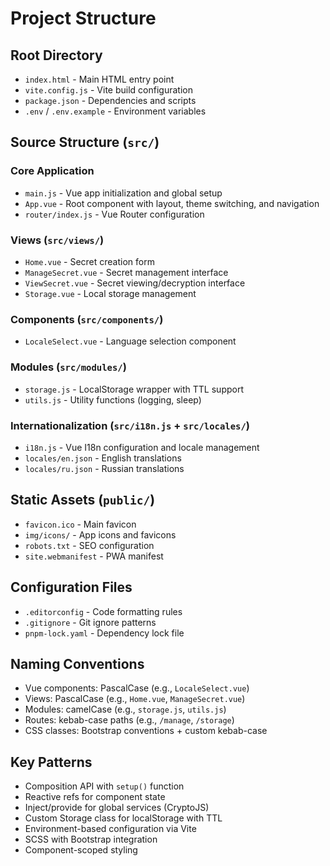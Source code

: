 # Project Structure

## Root Directory
- `index.html` - Main HTML entry point
- `vite.config.js` - Vite build configuration
- `package.json` - Dependencies and scripts
- `.env` / `.env.example` - Environment variables

## Source Structure (`src/`)

### Core Application
- `main.js` - Vue app initialization and global setup
- `App.vue` - Root component with layout, theme switching, and navigation
- `router/index.js` - Vue Router configuration

### Views (`src/views/`)
- `Home.vue` - Secret creation form
- `ManageSecret.vue` - Secret management interface
- `ViewSecret.vue` - Secret viewing/decryption interface
- `Storage.vue` - Local storage management

### Components (`src/components/`)
- `LocaleSelect.vue` - Language selection component

### Modules (`src/modules/`)
- `storage.js` - LocalStorage wrapper with TTL support
- `utils.js` - Utility functions (logging, sleep)

### Internationalization (`src/i18n.js` + `src/locales/`)
- `i18n.js` - Vue I18n configuration and locale management
- `locales/en.json` - English translations
- `locales/ru.json` - Russian translations

## Static Assets (`public/`)
- `favicon.ico` - Main favicon
- `img/icons/` - App icons and favicons
- `robots.txt` - SEO configuration
- `site.webmanifest` - PWA manifest

## Configuration Files
- `.editorconfig` - Code formatting rules
- `.gitignore` - Git ignore patterns
- `pnpm-lock.yaml` - Dependency lock file

## Naming Conventions
- Vue components: PascalCase (e.g., `LocaleSelect.vue`)
- Views: PascalCase (e.g., `Home.vue`, `ManageSecret.vue`)
- Modules: camelCase (e.g., `storage.js`, `utils.js`)
- Routes: kebab-case paths (e.g., `/manage`, `/storage`)
- CSS classes: Bootstrap conventions + custom kebab-case

## Key Patterns
- Composition API with `setup()` function
- Reactive refs for component state
- Inject/provide for global services (CryptoJS)
- Custom Storage class for localStorage with TTL
- Environment-based configuration via Vite
- SCSS with Bootstrap integration
- Component-scoped styling
